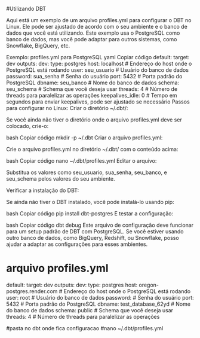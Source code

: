 #Utilizando DBT

Aqui está um exemplo de um arquivo profiles.yml para configurar o DBT no Linux. Ele pode ser ajustado de acordo com o seu ambiente e o banco de dados que você está utilizando. Este exemplo usa o PostgreSQL como banco de dados, mas você pode adaptar para outros sistemas, como Snowflake, BigQuery, etc.

Exemplo: profiles.yml para PostgreSQL
yaml
Copiar código
default:
  target: dev
  outputs:
    dev:
      type: postgres
      host: localhost          # Endereço do host onde o PostgreSQL está rodando
      user: seu_usuario        # Usuário do banco de dados
      password: sua_senha      # Senha do usuário
      port: 5432               # Porta padrão do PostgreSQL
      dbname: seu_banco        # Nome do banco de dados
      schema: seu_schema       # Schema que você deseja usar
      threads: 4               # Número de threads para paralelizar as operações
      keepalives_idle: 0       # Tempo em segundos para enviar keepalives, pode ser ajustado se necessário
Passos para configurar no Linux:
Criar o diretório ~/.dbt/:

Se você ainda não tiver o diretório onde o arquivo profiles.yml deve ser colocado, crie-o:

bash
Copiar código
mkdir -p ~/.dbt
Criar o arquivo profiles.yml:

Crie o arquivo profiles.yml no diretório ~/.dbt/ com o conteúdo acima:

bash
Copiar código
nano ~/.dbt/profiles.yml
Editar o arquivo:

Substitua os valores como seu_usuario, sua_senha, seu_banco, e seu_schema pelos valores do seu ambiente.

Verificar a instalação do DBT:

Se ainda não tiver o DBT instalado, você pode instalá-lo usando pip:

bash
Copiar código
pip install dbt-postgres
E testar a configuração:

bash
Copiar código
dbt debug
Este arquivo de configuração deve funcionar para um setup padrão de DBT com PostgreSQL. Se você estiver usando outro banco de dados, como BigQuery, Redshift, ou Snowflake, posso ajudar a adaptar as configurações para esses ambientes.


# arquivo profiles.yml

default:
  target: dev
  outputs:
    dev:
      type: postgres
      host: oregon-postgres.render.com          # Endereço do host onde o PostgreSQL está rodando
      user: root        # Usuário do banco de dados
      password:        # Senha do usuário
      port: 5432               # Porta padrão do PostgreSQL
      dbname: test_database_62yd        # Nome do banco de dados
      schema: public       # Schema que você deseja usar
      threads: 4               # Número de threads para paralelizar as operações


 #pasta no dbt onde fica configuracao
#nano ~/.dbt/profiles.yml